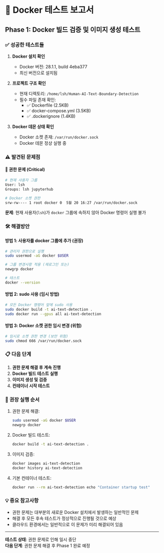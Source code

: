 # 🧪 Docker 테스트 보고서

## Phase 1: Docker 빌드 검증 및 이미지 생성 테스트

### ✅ 성공한 테스트들

1. **Docker 설치 확인**
   - Docker 버전: 28.1.1, build 4eba377
   - 최신 버전으로 설치됨

2. **프로젝트 구조 확인**
   - 현재 디렉토리: `/home/lsh/Human-AI-Text-Boundary-Detection`
   - 필수 파일 존재 확인:
     - ✅ Dockerfile (2.5KB)
     - ✅ docker-compose.yml (3.5KB)
     - ✅ .dockerignore (1.4KB)

3. **Docker 데몬 상태 확인**
   - Docker 소켓 존재: `/var/run/docker.sock`
   - Docker 데몬 정상 실행 중

### ⚠️ 발견된 문제점

#### 🔐 권한 문제 (Critical)
```bash
# 현재 사용자 그룹
User: lsh
Groups: lsh jupyterhub

# Docker 소켓 권한
srw-rw---- 1 root docker 0  5월 20 16:27 /var/run/docker.sock
```

**문제**: 현재 사용자(`lsh`)가 `docker` 그룹에 속하지 않아 Docker 명령어 실행 불가

### 🛠️ 해결방안

#### 방법 1: 사용자를 docker 그룹에 추가 (권장)
```bash
# 관리자 권한으로 실행
sudo usermod -aG docker $USER

# 그룹 변경사항 적용 (재로그인 또는)
newgrp docker

# 테스트
docker --version
```

#### 방법 2: sudo 사용 (임시 방법)
```bash
# 모든 Docker 명령어 앞에 sudo 사용
sudo docker build -t ai-text-detection .
sudo docker run --gpus all ai-text-detection
```

#### 방법 3: Docker 소켓 권한 임시 변경 (위험)
```bash
# 임시로 소켓 권한 변경 (보안 위험)
sudo chmod 666 /var/run/docker.sock
```

### 📋 다음 단계

1. **권한 문제 해결 후 계속 진행**
2. **Docker 빌드 테스트 실행**
3. **이미지 생성 및 검증**
4. **컨테이너 시작 테스트**

### 🎯 권장 실행 순서

1. 권한 문제 해결:
   ```bash
   sudo usermod -aG docker $USER
   newgrp docker
   ```

2. Docker 빌드 테스트:
   ```bash
   docker build -t ai-text-detection .
   ```

3. 이미지 검증:
   ```bash
   docker images ai-text-detection
   docker history ai-text-detection
   ```

4. 기본 컨테이너 테스트:
   ```bash
   docker run --rm ai-text-detection echo "Container startup test"
   ```

### 💡 중요 참고사항

- 권한 문제는 대부분의 새로운 Docker 설치에서 발생하는 일반적인 문제
- 해결 후 모든 후속 테스트가 정상적으로 진행될 것으로 예상
- 클라우드 환경에서는 일반적으로 이 문제가 미리 해결되어 있음

---

**테스트 상태**: 권한 문제로 인해 일시 중단  
**다음 단계**: 권한 문제 해결 후 Phase 1 완료 예정